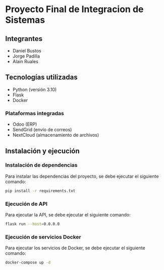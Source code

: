 # Proyecto Final de Integracion de Sistemas

## Integrantes

- Daniel Bustos
- Jorge Padilla
- Alain Ruales

## Tecnologías utilizadas

- Python (versión 3.10)
- Flask
- Docker

### Plataformas integradas

- Odoo (ERP)
- SendGrid (envío de correos)
- NextCloud (almacenamiento de archivos)


## Instalación y ejecución

### Instalación de dependencias

Para instalar las dependencias del proyecto, se debe ejecutar el siguiente comando:

```bash
pip install -r requirements.txt
```

### Ejecución de API

Para ejecutar la API, se debe ejecutar el siguiente comando:

```bash
flask run --host=0.0.0.0
```

### Ejecución de servicios Docker

Para ejecutar los servicios de Docker, se debe ejecutar el siguiente comando:

```bash
docker-compose up -d
```
